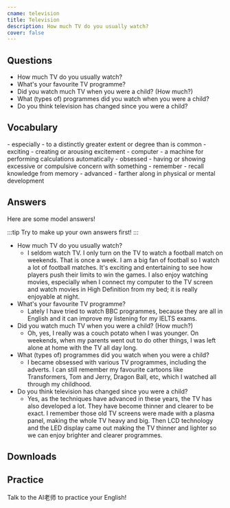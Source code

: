 ```yaml
---
cname: television
title: Television
description: How much TV do you usually watch?
cover: false
---
```

<banner></banner>

## Questions

- How much TV do you usually watch?
- What&#39;s your favourite TV programme?
- Did you watch much TV when you were a child? (How much?)
- What (types of) programmes did you watch when you were a child?
- Do you think television has changed since you were a child?

## Vocabulary

<vocab-list>
- especially
  - to a distinctly greater extent or degree than is common
- exciting
  - creating or arousing excitement
- computer
  - a machine for performing calculations automatically  
- obsessed
  - having or showing excessive or compulsive concern with something
- remember
  - recall knowledge from memory
- advanced
  - farther along in physical or mental development

<!-- blank -->

</vocab-list>

## Answers
Here are some model answers!

:::tip
Try to make up your own answers first!
:::

- How much TV do you usually watch?
  - I seldom watch TV. I only turn on the TV to watch a football match on weekends. That is once a week. I am a big fan of football so I watch a lot of football matches. It&#39;s exciting and entertaining to see how players push their limits to win the games. I also enjoy watching movies, especially when I connect my computer to the TV screen and watch movies in High Definition from my bed; it is really enjoyable at night.
- What&#39;s your favourite TV programme?
  - Lately I have tried to watch BBC programmes, because they are all in English and it can improve my listening for my IELTS exams.
- Did you watch much TV when you were a child? (How much?)
  - Oh, yes, I really was a couch potato when I was younger. On weekends, when my parents went out to do other things, I was left alone at home with the TV all day long. 
- What (types of) programmes did you watch when you were a child?
  - I became obsessed with various TV programmes, including the adverts. I can still remember my favourite cartoons like Transformers, Tom and Jerry, Dragon Ball, etc, which I watched all through my childhood.
- Do you think television has changed since you were a child?
  - Yes, as the techniques have advanced in these years, the TV has also developed a lot. They have become thinner and clearer to be exact. I remember those old TV screens were made with a plasma panel, making the whole TV heavy and big. Then LCD technology and the LED display came out making the TV thinner and lighter so we can enjoy brighter and clearer programmes.

## Downloads
<downloads></downloads>

## Practice
Talk to the AI老师 to practice your English!
<qrfooter></qrfooter>




